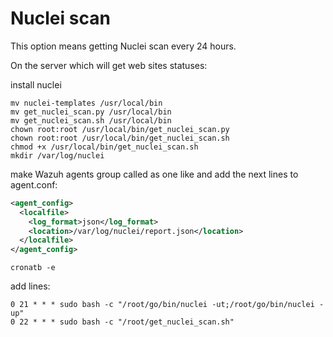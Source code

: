 # Nuclei scan

This option means getting Nuclei scan every 24 hours.

On the server which will get web sites statuses:

install nuclei
```
mv nuclei-templates /usr/local/bin
mv get_nuclei_scan.py /usr/local/bin
mv get_nuclei_scan.sh /usr/local/bin
chown root:root /usr/local/bin/get_nuclei_scan.py
chown root:root /usr/local/bin/get_nuclei_scan.sh
chmod +x /usr/local/bin/get_nuclei_scan.sh
mkdir /var/log/nuclei
```
make Wazuh agents group called as one like and add the next lines to agent.conf:
```xml
<agent_config>
  <localfile>
    <log_format>json</log_format>
    <location>/var/log/nuclei/report.json</location>
  </localfile>
</agent_config>
```
```
cronatb -e
```
add lines:
```
0 21 * * * sudo bash -c "/root/go/bin/nuclei -ut;/root/go/bin/nuclei -up"
0 22 * * * sudo bash -c "/root/get_nuclei_scan.sh"
```
